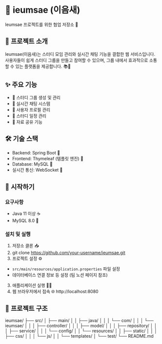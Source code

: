 # 🌟 ieumsae (이음새)

Ieumsae 프로젝트를 위한 협업 저장소 🤝

## 🎨 프로젝트 소개

Ieumsae(이음새)는 스터디 모임 관리와 실시간 채팅 기능을 결합한 웹 서비스입니다. 사용자들이 쉽게 스터디 그룹을 만들고 참여할 수 있으며, 그룹 내에서 효과적으로 소통할 수 있는 플랫폼을 제공합니다. 📚💬

## ✨ 주요 기능

- 🏫 스터디 그룹 생성 및 관리
- 💬 실시간 채팅 시스템
- 👤 사용자 프로필 관리
- 📅 스터디 일정 관리
- 📁 자료 공유 기능

## 🛠 기술 스택

- Backend: Spring Boot 🍃
- Frontend: Thymeleaf (템플릿 엔진) 🌿
- Database: MySQL 🐬
- 실시간 통신: WebSocket 🔌

## 🚀 시작하기

### 요구사항

- Java 11 이상 ☕
- MySQL 8.0 🐬

### 설치 및 실행

1. 저장소 클론 📥
2. git clone https://github.com/your-username/ieumsae.git
2. 프로젝트 설정 ⚙️
- `src/main/resources/application.properties` 파일 설정
- 데이터베이스 연결 정보 등 설정 (팀 노션 페이지 참조)

3. 애플리케이션 실행 🏃‍♂️
4. 웹 브라우저에서 접속 🌐
 http://localhost:8080
## 📁 프로젝트 구조

ieumsae/
├── src/
│   ├── main/
│   │   ├── java/
│   │   │   └── com/
│   │   │       └── ieumsae/
│   │   │           ├── controller/
│   │   │           ├── model/
│   │   │           ├── repository/
│   │   │           ├── service/
│   │   │           └── config/
│   │   └── resources/
│   │       ├── static/
│   │       │   ├── css/
│   │       │   └── js/
│   │       └── templates/
│   └── test/
└── README.md
